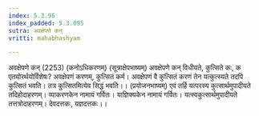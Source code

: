 ```yaml
---
index: 5.3.95
index_padded: 5.3.095
sutra: अवक्षेपणे कन्
vritti: mahabhashyam

---
```

 अवक्षेपणे कन् (2253) (कनोऽधिकरणम्) (सूत्राक्षेपभाष्यम्) अवक्षेपणे कन् विधीयते, कुत्सिते कः, क एतयोरर्थयोर्विशेषः? अवक्षेपणं करणम्, कुत्सितं कर्म। अवक्षेपणं वै कुत्सितं करणं तेन यत्कुत्स्यते तदपि कुत्सितं भवति। तत्र कुत्सितमित्येव सिद्धं भवति।। (प्रयोजनभाष्यम्) एवं तर्हि यत्परस्य कुत्सार्थमुपादीयते तदिहोदाहरणम्। व्याकरणकेन नामायं गर्वितः। याज्ञिक्यकेन नामायं गर्वितः। यत्स्वकुत्सार्थमुपादीयते तत्तत्रोदाहरणम्। देवदत्तकः, यज्ञदत्तकः।। 
